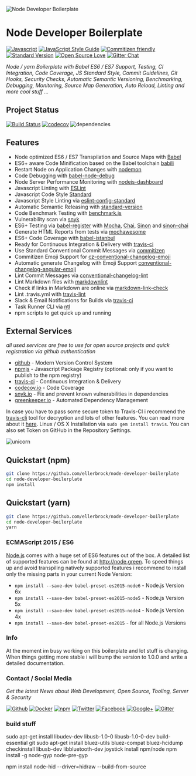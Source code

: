 ![Node Developer Boilerplate](https://github.frapsoft.com/top/babel-es7.jpg?v=101)

# Node Developer Boilerplate

[![Javascript](https://badges.frapsoft.com/javascript/code/javascript.svg?v=100)](https://github.com/ellerbrock/javascript-badges/) [![JavaScript Style Guide](https://img.shields.io/badge/code%20style-standard-brightgreen.svg)](https://github.com/ellerbrock/javascript-badges/) [![Commitizen friendly](https://img.shields.io/badge/commitizen-friendly-brightgreen.svg)](http://commitizen.github.io/cz-cli/) [![Standard Version](https://img.shields.io/badge/release-standard%20version-brightgreen.svg)](https://github.com/conventional-changelog/standard-version) [![Open Source Love](https://badges.frapsoft.com/os/v1/open-source.svg?v=102)](https://github.com/ellerbrock/open-source-badges/) [![Gitter Chat](https://badges.gitter.im/frapsoft/frapsoft.svg)](https://gitter.im/frapsoft/frapsoft/)

_Node / yarn Boilerplate with Babel ES6 / ES7 Support, Testing, CI Integration, Code Coverage, JS Standard Style, Commit Guidelines, Git Hooks, Security Checks, Automatic Semantic Versioning, Benchmarking, Debugging, Monitoring, Source Map Generation, Auto Reload, Linting and more cool stuff ..._

## Project Status

[![Build Status](https://travis-ci.org/ellerbrock/node-developer-boilerplate.svg?branch=master)](https://travis-ci.org/ellerbrock/node-developer-boilerplate) [![codecov](https://codecov.io/gh/ellerbrock/node-developer-boilerplate/branch/master/graph/badge.svg)](https://codecov.io/gh/ellerbrock/node-developer-boilerplate) ![dependencies](https://david-dm.org/ellerbrock/node-developer-boilerplate.svg)

## Features

- Node optimized ES6 / ES7 Transpilation and Source Maps with [Babel](https://github.com/babel/babel)
- ES6+ aware Code Minification based on the Babel toolchain [babili](https://github.com/babel/babili)
- Restart Node on Application Changes with [nodemon](https://github.com/remy/nodemon)
- Code Debugging with [babel-node-debug](https://github.com/crabdude/babel-node-debug)
- Node Server Performance Monitoring with [nodejs-dashboard](https://github.com/FormidableLabs/nodejs-dashboard)
- Javascript Linting with [ESLint](https://github.com/eslint/eslint)
- Javascript Code Style [Standard](https://github.com/feross/standard)
- Javascript Style Linting via [eslint-config-standard](https://github.com/feross/eslint-config-standard)
- Automatic Semantic Releasing with [standard-version](https://github.com/conventional-changelog/standard-version)
- Code Benchmark Testing with [benchmark.js](https://github.com/bestiejs/benchmark.js)
- Vulnerability scan via [snyk](https://github.com/Snyk/snyk)
- ES6+ Testing via [babel-register](https://github.com/babel/babel/tree/master/packages/babel-register) with [Mocha](https://github.com/mochajs/mocha), [Chai](https://github.com/chaijs/chai), [Sinon](https://github.com/sinonjs/sinon) and [sinon-chai](https://github.com/domenic/sinon-chai)
- Generate HTML Reports from tests via [mochawesome](https://github.com/adamgruber/mochawesome)
- ES6+ Code Coverage with [babel-istanbul](https://github.com/jmcriffey/babel-istanbul)
- Ready for Continuous Integration & Delivery with [travis-ci](https://travis-ci.org)
- Use Standard Conventional Commit Messages via [commitizen](https://github.com/commitizen/cz-cli)
- Commitizen Emoji Support for [cz-conventional-changelog-emoji](https://github.com/ellerbrock/cz-conventional-changelog-emoji)
- Automatic generate Changelog with Emoji Support [conventional-changelog-angular-emoji](https://github.com/ellerbrock/conventional-changelog-angular-emoji)
- Lint Commit Messages via [conventional-changelog-lint](https://github.com/marionebl/conventional-changelog-lint)
- Lint Markdown files with [markdownlint](https://github.com/DavidAnson/markdownlint)
- Check if links in Markdown are online via [markdown-link-check](https://github.com/tcort/markdown-link-check)
- Lint .travis.yml with [travis-lint](https://github.com/pwmckenna/node-travis-lint)
- Slack & Email Notifications for Builds via [travis-ci](https://docs.travis-ci.com/user/notifications)
- Task Runner CLI via [ntl](https://github.com/ruyadorno/ntl)
- npm scripts to get quick up and running

## External Services

*all used services are free to use for open source projects and quick registration via github authentication*

- [github](https://github.com/) - Modern Version Control System
- [npmjs](https://www.npmjs.com/) - Javascript Package Registry (optional: only if you want to publish to the npm registry)
- [travis-ci](https://travis-ci.org) - Continuous Integration & Delivery
- [codecov.io](https://codecov.io/) - Code Coverage
- [snyk.io](https://snyk.io) - Fix and prevent known vulnerabilities in dependencies
- [greenkeeper.io](https://greenkeeper.io) - Automated Dependency Management

In case you have to pass some secure token to Travis-CI i recommend the [travis-cli](https://github.com/travis-ci/travis.rb) tool for decryption and lots of other features. You can read more about it [here](https://docs.travis-ci.com/user/encryption-keys/). Linux / OS X Installation via `sudo gem install travis`. You can also set Token on GitHub in the Repository Settings.

![unicorn](http://i.giphy.com/3o85xBO5Rt4031bH44.gif)

## Quickstart (npm)

```bash
git clone https://github.com/ellerbrock/node-developer-boilerplate
cd node-developer-boilerplate
npm install
```

## Quickstart (yarn)

```bash
git clone https://github.com/ellerbrock/node-developer-boilerplate
cd node-developer-boilerplate
yarn
```

### ECMAScript 2015 / ES6

[Node.js](https://github.com/nodejs/node) comes with a huge set of ES6 features out of the box. A detailed list of supported features can be found at <http://node.green>. To speed things up and avoid transpiling natively supported features i recommend to install only the missing parts in your current Node Version:

- `npm install --save-dev babel-preset-es2015-node6` - Node.js Version 6x
- `npm install --save-dev babel-preset-es2015-node5` - Node.js Version 5x
- `npm install --save-dev babel-preset-es2015-node4` - Node.js Version 4x
- `npm install --save-dev babel-preset-es2015` - for all Node.js Versions

### Info

At the moment im busy working on this boilerplate and lot stuff is changing.  
When things getting more stable i will bump the version to 1.0.0 and write a detailed documentation.  

### Contact / Social Media

_Get the latest News about Web Development, Open Source, Tooling, Server & Security_

[![Github](https://github.frapsoft.com/social/github.png)](https://github.com/ellerbrock/)
[![Docker](https://github.frapsoft.com/social/docker.png)](https://hub.docker.com/u/frapsoft/)
[![npm](https://github.frapsoft.com/social/npm.png)](https://www.npmjs.com/~ellerbrock)
[![Twitter](https://github.frapsoft.com/social/twitter.png)](https://twitter.com/frapsoft/)
[![Facebook](https://github.frapsoft.com/social/facebook.png)](https://www.facebook.com/frapsoft/)
[![Google+](https://github.frapsoft.com/social/google-plus.png)](https://plus.google.com/116540931335841862774)
[![Gitter](https://github.frapsoft.com/social/gitter.png)](https://gitter.im/frapsoft/frapsoft/)

### build stuff

sudo apt-get install libudev-dev libusb-1.0-0 libusb-1.0-0-dev build-essential git
sudo apt-get install bluez-utils bluez-compat bluez-hcidump checkinstall libusb-dev libbluetooth-dev joystick
install npm/node
npm install -g node-gyp node-pre-gyp

npm install node-hid --driver=hidraw --build-from-source

